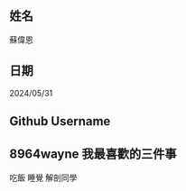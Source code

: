 姓名
---
蘇偉恩


日期
----
2024/05/31

Github Username
---------------
8964wayne
我最喜歡的三件事
---------------
吃飯 睡覺 解剖同學